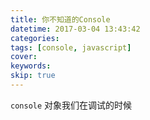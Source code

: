 ```yaml
---
title: 你不知道的Console
datetime: 2017-03-04 13:43:42
categories:
tags: [console, javascript]
cover:
keywords:
skip: true
---
```



`console` 对象我们在调试的时候  